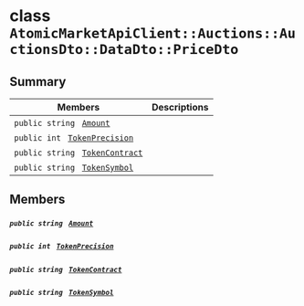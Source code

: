 # class `AtomicMarketApiClient::Auctions::AuctionsDto::DataDto::PriceDto` 

## Summary

 Members                                | Descriptions                                
----------------------------------------|---------------------------------------------
`public string ` [`Amount`](#class_atomic_market_api_client_1_1_auctions_1_1_auctions_dto_1_1_data_dto_1_1_price_dto_1a68626ae376f04fe098eee0037b8726ff) | 
`public int ` [`TokenPrecision`](#class_atomic_market_api_client_1_1_auctions_1_1_auctions_dto_1_1_data_dto_1_1_price_dto_1ababccf16843f4eb633468783826c257e) | 
`public string ` [`TokenContract`](#class_atomic_market_api_client_1_1_auctions_1_1_auctions_dto_1_1_data_dto_1_1_price_dto_1a60296df624437b2197677dbab4480131) | 
`public string ` [`TokenSymbol`](#class_atomic_market_api_client_1_1_auctions_1_1_auctions_dto_1_1_data_dto_1_1_price_dto_1ac419f589d08baa34f7be58d065aa4a88) | 

## Members

##### `public string ` [`Amount`](#class_atomic_market_api_client_1_1_auctions_1_1_auctions_dto_1_1_data_dto_1_1_price_dto_1a68626ae376f04fe098eee0037b8726ff) 

##### `public int ` [`TokenPrecision`](#class_atomic_market_api_client_1_1_auctions_1_1_auctions_dto_1_1_data_dto_1_1_price_dto_1ababccf16843f4eb633468783826c257e) 

##### `public string ` [`TokenContract`](#class_atomic_market_api_client_1_1_auctions_1_1_auctions_dto_1_1_data_dto_1_1_price_dto_1a60296df624437b2197677dbab4480131) 

##### `public string ` [`TokenSymbol`](#class_atomic_market_api_client_1_1_auctions_1_1_auctions_dto_1_1_data_dto_1_1_price_dto_1ac419f589d08baa34f7be58d065aa4a88) 

